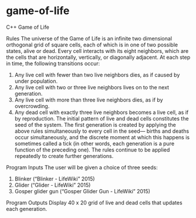 # game-of-life
C++ Game of Life

RulesThe universe of the Game of Life is an infinite two dimensional orthogonal grid of square cells, each of which is in one of two possible states, alive or dead. Every cell interacts with its eight neighbors, which are the cells that are horizontally, vertically, or diagonally adjacent. At each step in time, the following transitions occur:1. Any live cell with fewer than two live neighbors dies, as if caused by under population.2. Any live cell with two or three live neighbors lives on to the next generation.3. Any live cell with more than three live neighbors dies, as if by overcrowding.4. Any dead cell with exactly three live neighbors becomes a live cell, as if byreproduction.The initial pattern of live and dead cells constitutes the seed of the system. The first generation is created by applying the above rules simultaneously to every cell in the seed— births and deaths occur simultaneously, and the discrete moment at which this happens is sometimes called a tick (in other words, each generation is a pure function of the preceding one). The rules continue to be applied repeatedly to create further generations.Program InputsThe user will be given a choice of three seeds:1. Blinker (“Blinker - LifeWiki” 2015)2. Glider (“Glider - LifeWiki” 2015)3. Gosper glider gun (“Gosper Glider Gun - LifeWiki” 2015)Program OutputsDisplay 40 x 20 grid of live and dead cells that updates each generation.